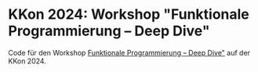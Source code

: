 # KKon 2024: Workshop "Funktionale Programmierung – Deep Dive"

Code für den Workshop [Funktionale Programmierung – Deep
Dive"](https://rheinwerk-kkon.de/workshops/schlegel-deep-dive-funktionale-programmierung/)
auf der KKon 2024.
